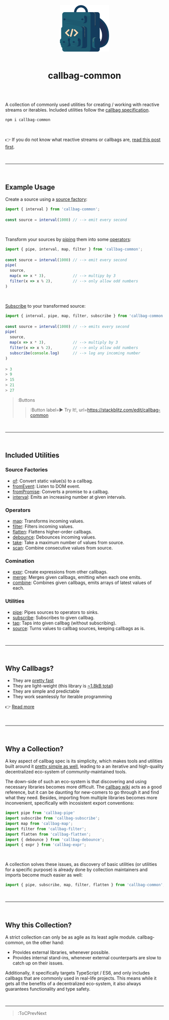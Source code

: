 <div align="center">
  <img src="/callbag.svg" width="156"/>
  <br><br>
  <h1>callbag-common</h1>
  <br><br>
</div>

A collection of commonly used utilities for creating / working with reactive streams or iterables.
Included utilities follow the [callbag specification](https://github.com/callbag/callbag).
```bash
npm i callbag-common
```

<br>

👉 If you do not know what reactive streams or callbags are, [read this post first](/what-are-callbags).

<br>

---

<br>

## Example Usage

Create a source using a [source factory](#source-factories):

```ts
import { interval } from 'callbag-common';

const source = interval(1000) // --> emit every second
```

<br>

Transform your sources by [piping](/util/pipe) them into some [operators](#operators):
```ts
import { pipe, interval, map, filter } from 'callbag-common';

const source = interval(1000) // --> emit every second
pipe(
  source,
  map(x => x * 3),            // --> multipy by 3
  filter(x => x % 2),         // --> only allow odd numbers
)
```

<br>

[Subscribe](/util/subscribe) to your transformed source:
```ts | --term ​
import { interval, pipe, map, filter, subscribe } from 'callbag-common'

const source = interval(1000) // --> emits every second
pipe(
  source,
  map(x => x * 3),            // --> multiply by 3
  filter(x => x % 2),         // --> only allow odd numbers
  subscribe(console.log)      // --> log any incoming number
)

> 3
> 9
> 15
> 21
> 27
```

> :Buttons
> > :Button label=► Try It!, url=https://stackblitz.com/edit/callbag-common

<br>

---

<br>

## Included Utilities

### Source Factories

- [of](/factory/of): Convert static value(s) to a callbag.
- [fromEvent](/factory/from-event): Listen to DOM event.
- [fromPromise](/factory/from-promise): Converts a promise to a callbag.
- [interval](/factory/interval): Emits an increasing number at given intervals.

### Operators

- [map](/operator/map): Transforms incoming values.
- [filter](/operator/filter): Filters incoming values.
- [flatten](/operator/flatten): Flattens higher-order callbags.
- [debounce](/operator/debounce): Debounces incoming values.
- [take](/operator/take): Take a maximum number of values from source.
- [scan](/operator/scan): Combine consecutive values from source.

### Comination

- [expr](/combine/expr): Create expressions from other callbags.
- [merge](/combine/merge): Merges given callbags, emitting when each one emits.
- [combine](/combine/combine): Combines given callbags, emits arrays of latest values of each.

### Utilities

- [pipe](/util/pipe): Pipes sources to operators to sinks.
- [subscribe](/util/subscribe): Subscribes to given callbag.
- [tap](/util/tap): Taps into given callbag (without subscribing).
- [source](/util/source): Turns values to callbag sources, keeping callbags as is.

<br>

---

<br>

## Why Callbags?

- They are [pretty fast](https://github.com/staltz/callbag-basics/tree/master/perf)
- They are light-weight (this library is [~1.8kB total](https://bundlephobia.com/result?p=callbag-common@0.1.0))
- They are simple and predictable
- They work seamlessly for iterable programming

👉 [Read more](https://staltz.com/why-we-need-callbags.html)

<br>

---

<br>

## Why a Collection?

A key aspect of callbag spec is its simplicity, which makes tools and utilities built around it
[pretty simple as well](https://github.com/callbag/callbag/blob/master/getting-started.md), leading
to a an iterative and high-quality decentralized eco-system of community-maintained tools.

The down-side of such an eco-system is that discovering and using necessary libraries becomes more difficult. The
[callbag wiki](https://github.com/callbag/callbag/wiki) acts as a good reference, but
it can be daunting for new-comers to go through it and find what they need. Besides, importing from
multiple libraries becomes more inconvenient, specifically with incosistent export conventions:

```ts
import pipe from 'callbag-pipe'
import subscribe from 'callbag-subscribe';
import map from 'callbag-map';
import filter from 'callbag-filter';
import flatten from 'callbag-flatten';
import { debounce } from 'callbag-debounce';
import { expr } from 'callbag-expr';
```

<br>

A collection solves these issues, as discovery of basic utilities (or utilities for a specific
purpose) is already done by collection maintainers and imports become much easier as well:

```ts
import { pipe, subscribe, map, filter, flatten } from 'callbag-common';
```

<br>

---

<br>

## Why this Collection?

A strict collection can only be as agile as its least agile module.
callbag-common, on the other hand:

- Provides external libraries, whenever possible.
- Provides internal stand-ins, whenever external counterparts are slow to catch up on their issues.

Additionally, it specifically targets TypeScript / ES6, and only includes callbags that are
commonly used in real-life projects. This means while it gets all the benefits of a decentralized eco-system,
it also always guarantees functionality and type safety.

<br>

---

> :ToCPrevNext
